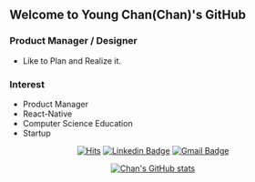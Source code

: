 ## Welcome to Young Chan(Chan)'s GitHub
### Product Manager / Designer
- Like to Plan and Realize it.
### Interest
- Product Manager
- React-Native
- Computer Science Education
- Startup

<div align=center>
  
  [![Hits](https://hits.seeyoufarm.com/api/count/incr/badge.svg?url=https%3A%2F%2Fgithub.com/dudcks5477%2Fgjbae1212%2Fhit-counter&count_bg=%23555555&title_bg=%23555555&icon=github.svg&icon_color=%23E7E7E7&title=&edge_flat=false)](https://hits.seeyoufarm.com)
  [![Linkedin Badge](https://img.shields.io/badge/-LinkedIn-blue?style=flat-square&logo=Linkedin&logoColor=white&link=https://www.linkedin.com/in/young-chan-kim-5768131a0/)](https://www.linkedin.com/in/young-chan-kim-5768131a0/)
  [![Gmail Badge](https://img.shields.io/badge/Gmail-d14836?style=flat-square&logo=Gmail&logoColor=white&link=mailto:rladudcks5477@gmail.com)](mailto:rladudcks5477@gmail.com)

  [![Chan's GitHub stats](https://github-readme-stats.vercel.app/api?username=dudcks5477&include_all_commits=true&show_icons=true&theme=cobalt)](https://github.com/dudcks5477/github-readme-stats)
  
</div>
